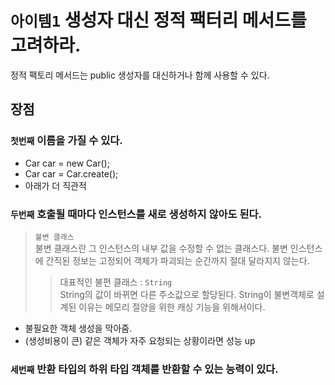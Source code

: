 # `아이템1` 생성자 대신 정적 팩터리 메서드를 고려하라.

정적 팩토리 메서드는 public 생성자를 대신하거나 함께 사용할 수 있다.

## 장점

### `첫번째` 이름을 가질 수 있다.
* Car car = new Car();
* Car car = Car.create();
* 아래가 더 직관적 

### `두번째` 호출될 때마다 인스턴스를 새로 생성하지 않아도 된다.
> `불변 클래스` <br>
> 불변 클래스란 그 인스턴스의 내부 값을 수정할 수 없는 클래스다.
> 불변 인스턴스에 간직된 정보는 고정되어 객체가 파괴되는 순간까지
> 절대 달라지지 않는다.
>> 대표적인 불편 클래스 : `String` <br>
>> String의 값이 바뀌면 다른 주소값으로 할당된다. 
>> String이 불변객체로 설계된 이유는 메모리 절양을 위한 캐싱 기능을 위해서이다. 

* 불필요한 객체 생성을 막아줌.
* (생성비용이 큰) 같은 객체가 자주 요청되는 상황이라면 성능 up

### `세번째` 반환 타입의 하위 타입 객체를 반환할 수 있는 능력이 있다. 

